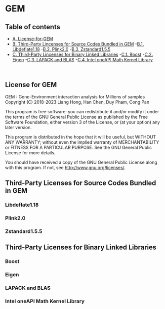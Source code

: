 # GEM
## Table of contents
- [A. License-for-GEM](#License-for-GEM)  
- [B. Third-Party Lincenses for Source Codes Bundled in GEM](#Third-Party-License-for-Source-Codes-Bundled-in-GEM)
  -[B.1. Libdeflate1.18](#Libdeflate1.18)
  -[B.2. Plink2.0](#Plink2.0)
  -[B.3. Zstandard1.5.5](#Zstandard1.5.5)
- [C. Third-Party Lincenses for Binary Linked Libraries](#Third-Party-Licenses-for-Binary-Linked-Libraries)
  -[C.1. Boost](#Boost)
  -[C.2. Eigen](#Eigen)
  -[C.3. LAPACK and BLAS](#LAPACK-and-BLAS)
  -[C.4. Intel oneAPI Math Kernel Library](#Intel-oneAPI-Math-Kernel-Library)
<br />

## License for GEM
GEM : Gene-Environment interaction analysis for Millions of samples
Copyright (C) 2018-2023  Liang Hong, Han Chen, Duy Pham, Cong Pan

This program is free software: you can redistribute it and/or modify
it under the terms of the GNU General Public License as published by
the Free Software Foundation, either version 3 of the License, or
(at your option) any later version.

This program is distributed in the hope that it will be useful,
but WITHOUT ANY WARRANTY; without even the implied warranty of
MERCHANTABILITY or FITNESS FOR A PARTICULAR PURPOSE.  See the
GNU General Public License for more details.

You should have received a copy of the GNU General Public License
along with this program.  If not, see <http://www.gnu.org/licenses/>.
<br />

## Third-Party Licenses for Source Codes Bundled in GEM
### Libdeflate1.18
### Plink2.0
### Zstandard1.5.5
## Third-Party Licenses for Binary Linked Libraries
### Boost
### Eigen
### LAPACK and BLAS
### Intel oneAPI Math Kernel Library


